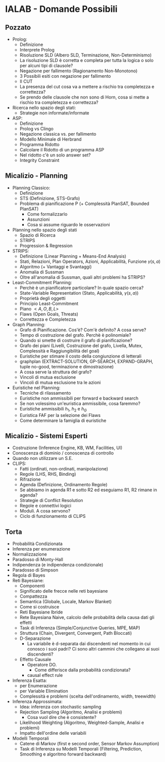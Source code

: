 # IALAB - Domande Possibili

## Pozzato

- Prolog:
  - Definizione
  - Interprete Prolog
  - Risoluzione SLD (Albero SLD, Terminazione, Non-Determinismo)
  - La risoluzione SLD è corretta e completa per tutta la logica o solo per alcuni tipi di clausole?
  - Negazione per fallimento (Ragionamento Non-Monotono)
  - 3 Possibili esiti con negazione per fallimento
  - Il CUT
  - La presenza del cut cosa va a mettere a rischio tra completezza e correttezza?
  - Se prendo delle clausole che non sono di Horn, cosa si mette a rischio tra completezza e correttezza?
- Ricerca nello spazio degli stati:
  - Strategie non informate/informate
- ASP:
  - Definizione
  - Prolog vs Clingo
  - Negazione classica vs. per fallimento
  - Modello Minimale di Herbrand
  - Programma Ridotto
  - Calcolare il Ridotto di un programma ASP
  - Nel ridotto c'è un solo answer set?
  - Integrity Constraint

## Micalizio - Planning

- Planning Classico:
  - Definizione
  - STS (Definizione, STS-Grafo)
  - Problema di pianificazione P (+ Complessità PlanSAT, Bounded PlanSAT)
    - Come formalizzarlo
    - Assunzioni
    - Cosa si assume riguardo le osservazioni
- Planning nello spazio degli stati
  - Spazio di Ricerca
  - STRIPS
  - Progression & Regression
- STRIPS:
  - Definizione (Linear Planning + Means-End Analysis)
  - Stati, Relazioni, Plan Operators, Azioni, Applicabilità, Funzione $\gamma(s,a)$
  - Algoritmo (+ Vantaggi e Svantaggi)
  - Anomalia di Sussman
  - Oltre all'anomalia di Sussman, quali altri problemi ha STRIPS?
- Least-Commitment Planning:
  - Perchè è un pianificatore particolare? In quale spazio cerca?
  - State-Variable Representation (Stato, Applicabilità, $\gamma(s,a)$)
  - Proprietà degli oggetti
  - Principio Least-Commitment
  - Piano $<A,O,B,L>$
  - Flaws (Open Goals, Threats)
  - Correttezza e Completezza
- Graph Planning:
  - Grafo di Pianificazione. Cos'è? Com'è definito? A cosa serve?
  - Tempo di costruzione del grafo. Perchè è polinomiale?
  - Quando si smette di costruire il grafo di pianificazione?
  - Grafo dei piani (Livelli, Costruzione del grafo, Livella, Mutex, Complessità e Raggiungibilità del goal)
  - Euristiche per stimare il costo della congiunzione di letterali
  - graphplan (EXTRACT-SOLUTION, GP-SEARCH, EXPAND-GRAPH, tuple no-good, terminazione e dimostrazione)
  - A cosa serve la struttura del grafo?
  - Vincoli di mutua esclusione
  - Vincoli di mutua esclusione tra le azioni
- Euristiche nel Planning:
  - Tecniche di rilassamento
  - Euristiche non ammissibili per forward e backward search
  - Se non volessimo un'euristica ammissibile, cosa faremmo?
  - Euristiche ammissibili $h_1$, $h_2$ e $h_G$
  - Euristica FAF per la selezione dei Flaws
  - Come determinare la famiglia di euristiche

## Micalizio - Sistemi Esperti

- Costruzione (Inference Engine, KB, WM, Facilities, UI)
- Conoscenza di dominio / conoscenza di controllo
- Quando non utilizzare un S.E.
- CLIPS:
  - Fatti (ordinati, non-ordinati, manipolazione)
  - Regole (LHS, RHS, Binding)
  - Rifrazione
  - Agenda (Definizione, Ordinamento Regole)
  - Se abbiamo in agenda R1 e sotto R2 ed eseguiamo R1, R2 rimane in agenda?
  - Strategie di Conflict Resolution
  - Regole e connettivi logici
  - Moduli. A cosa servono?
  - Ciclo di funzionamento di CLIPS

## Torta

- Probabilità Condizionata
- Inferenza per enumerazione
- Normalizzazione
- Paradosso di Monty-Hall
- Indipendenza (e indipendenza condizionale)
- Paradosso di Simpson
- Regola di Bayes
- Reti Bayesiane:
  - Componenti
  - Significato delle frecce nelle reti bayesiane
  - Compattezza
  - Semantica (Globale, Locale, Markov Blanket)
  - Come si costruisce
  - Reti Bayesiane Ibride
  - Rete Bayesiana Naive, calcolo delle probabilità della causa dati gli effetti
  - Task di Inferenza (Simple/Conjunctive Queries, MPE, MAP)
  - Struttura (Chain, Divergent, Convergent, Path Bloccati)
  - D-Separazione
    - La variabile è d-separata dai discendenti nel momento in cui conosco i suoi padri? Ci sono altri cammini che collegano ai suoi discendenti?
  - Effetto Causale 
    - Operatore DO.
      - Come differisce dalla probabilità condizionata?
    - causal effect rule
- Inferenza Esatta:
  - per Enumerazione
  - per Variable Elimination
  - Complessità e problemi (scelta dell'ordinamento, width, treewidth)
- Inferenza Approssimata:
  - Idea: inferenza con stochastic sampling
  - Rejection Sampling (Algoritmo, Analisi e problemi)
    - Cosa vuol dire che è consistente?
  - Likelihood Weighting (Algoritmo, Weighted-Sample, Analisi e problemi)
  - Impatto dell'ordine delle variabili
- Modelli Temporali
  - Catene di Markov (first e second order, Sensor Markov Assumption)
  - Task di Inferenza su Modelli Temporali (Filtering, Prediction, Smoothing e algoritmo forward backward)
